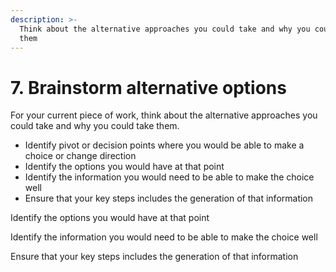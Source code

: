 ```yaml
---
description: >-
  Think about the alternative approaches you could take and why you could take
  them
---
```


# 7. Brainstorm alternative options

For your current piece of work, think about the alternative approaches you could take and why you could take them.

* Identify pivot or decision points where you would be able to make a choice or change direction
* Identify the options you would have at that point
* Identify the information you would need to be able to make the choice well
* Ensure that your key steps includes the generation of that information

Identify the options you would have at that point

Identify the information you would need to be able to make the choice well

Ensure that your key steps includes the generation of that information

